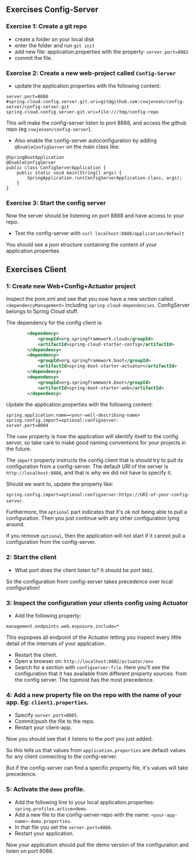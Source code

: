 ## Exercises Config-Server

### Exercise 1: Create a git repo

- create a folder on your local disk
- enter the folder and run `git init`
- add new file: application.properties with the property: `server.port=8082`
- commit the file.

### Exercise 2: Create a new web-project called `Config-Server`

- update the application.properties with the following content:

```properties
server.port=8888
#spring.cloud.config.server.git.uri=git@github.com:cvwjensen/config-server/config-server.git
spring.cloud.config.server.git.uri=file:///tmp/config-repo
```

This will make the config-server listen to port 8888, and access the github repo (eg `cvwjensen/config-server`).

- Also enable the config-server autoconfiguration by adding `@EnableConfigServer` on the main class like:

```
@SpringBootApplication
@EnableConfigServer
public class ConfigServerApplication {
    public static void main(String[] args) {
        SpringApplication.run(ConfigServerApplication.class, args);
    }
}
```

### Exercise 3: Start the config server

Now the server should be listening on port 8888 and have access to your repo.

- Test the config-server with `curl localhost:8888/application/default`

You should see a json structure containing the content of your application.properties.

 
## Exercises Client

### 1: Create new Web+Config+Actuator project

Inspect the pom.xml and see that you now have a new section called `<dependencyManagement>` including `spring-cloud-dependencies`. ConfigServer belongs to Spring Cloud stuff.

The dependency for the config client is: 

```xml
        <dependency>
            <groupId>org.springframework.cloud</groupId>
            <artifactId>spring-cloud-starter-config</artifactId>
        </dependency>
        <dependency>
            <groupId>org.springframework.boot</groupId>
            <artifactId>spring-boot-starter-actuator</artifactId>
        </dependency>
        <dependency>
            <groupId>org.springframework.boot</groupId>
            <artifactId>spring-boot-starter-web</artifactId>
        </dependency>

```


Update the application.properties with the following content:

```properties
spring.application.name=<your-well-describing-name>
spring.config.import=optional:configserver:
server.port=8084
```

The `name` property is how the application will identify itself to the config server, so take care to make good naming conventions for your projects in the future.

The `import` property instructs the config client that is should try to pull its configuration from a config-server. The default URI of the server is `http://localhost:8888`, 
and that is why we did not have to specify it. 

Should we want to, update the property like: 

`spring.config.import=optional:configserver:https://URI-of-your-config-server`.

Furthermore, the `optional` part indicates that it's ok not being able to pull a configuration. Then you just continue with any other configuration lying around. 

If you remove `optional`, then the application will not start if it cannot pull a configuration from the config-server.

### 2: Start the client

- What port does the client listen to? It should be port `8082`. 

So the configuration from config-server takes precedence over local configuration!

### 3: Inspect the configuration your clients config using Actuator

- Add the following property:

```properties
management.endpoints.web.exposure.include=*
```

This expopses all endpoint of the Actuator letting you inspect every little detail of the internals of your application.

- Restart the client.
- Open a browser on: `http://localhost:8082/actuator/env`
- Search for a section with `configserver:file`. Here you'll see the configuration that it has available from different property sources. from the config server. The topmost has the most precedence.

### 4: Add a new property file on the repo with the name of your app. Eg: `client1.properties`.

- Specify `server.port=8085`.
- Commit/push the file to the repo.
- Restart your client-app.

Now you should see that it listens to the port you just added.

So this tells us that values from `application.properties` are default values for any client connecting to the config-server. 

But if the config-server can find a specific property file, it's values will take precedence.

### 5: Activate the `demo` profile.

- Add the following line to your local application.properties: `spring.profiles.active=demo`.
- Add a new file to the config-server-repo with the name: `<your-app-name>-demo.properties`.
- In that file you set the `server.port=8086`.
- Restart your application.

Now your application should pull the demo version of the configuration and listen on port 8086.


